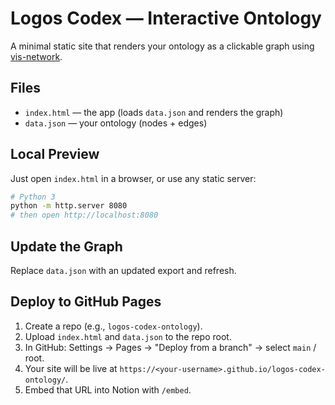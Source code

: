 
# Logos Codex — Interactive Ontology

A minimal static site that renders your ontology as a clickable graph using [vis-network](https://visjs.org/).

## Files
- `index.html` — the app (loads `data.json` and renders the graph)
- `data.json` — your ontology (nodes + edges)

## Local Preview
Just open `index.html` in a browser, or use any static server:

```bash
# Python 3
python -m http.server 8080
# then open http://localhost:8080
```

## Update the Graph
Replace `data.json` with an updated export and refresh.

## Deploy to GitHub Pages
1. Create a repo (e.g., `logos-codex-ontology`).
2. Upload `index.html` and `data.json` to the repo root.
3. In GitHub: Settings → Pages → "Deploy from a branch" → select `main` / root.
4. Your site will be live at `https://<your-username>.github.io/logos-codex-ontology/`.
5. Embed that URL into Notion with `/embed`.
